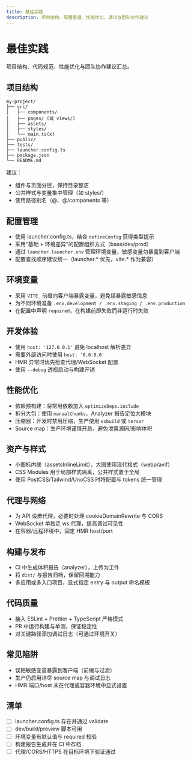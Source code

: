 ```yaml
---
title: 最佳实践
description: 项目结构、配置管理、性能优化、调试与团队协作建议
---
```


# 最佳实践

项目结构、代码规范、性能优化与团队协作建议汇总。

## 项目结构

```
my-project/
├── src/
│   ├── components/
│   ├── pages/ (或 views/)
│   ├── assets/
│   ├── styles/
│   └── main.ts(x)
├── public/
├── tests/
├── launcher.config.ts
├── package.json
└── README.md
```

建议：
- 组件与页面分层，保持目录整洁
- 公共样式与变量集中管理（如 styles/）
- 使用路径别名（@、@/components 等）

## 配置管理
- 使用 launcher.config.ts，结合 `defineConfig` 获得类型提示
- 采用“基础 + 环境差异”的配置组织方式（base/dev/prod）
- 通过 `launcher.launcher.env` 管理环境变量，敏感变量勿暴露到客户端
- 配置查找顺序建议统一（launcher.* 优先，vite.* 作为兼容）

## 环境变量
- 采用 `VITE_` 前缀向客户端暴露变量，避免误暴露敏感信息
- 为不同环境准备 `.env.development / .env.staging / .env.production`
- 在配置中声明 `required`，在构建前即失败而非运行时失败

## 开发体验
- 使用 `host: '127.0.0.1'` 避免 localhost 解析差异
- 需要外部访问时使用 `host: '0.0.0.0'`
- HMR 异常时优先检查代理/WebSocket 配置
- 使用 `--debug` 透视启动与构建开销

## 性能优化
- 依赖预构建：将常用依赖加入 `optimizeDeps.include`
- 拆分大包：使用 `manualChunks`、Analyzer 报告定位大模块
- 压缩器：开发时禁用压缩，生产使用 `esbuild` 或 `terser`
- Source map：生产环境谨慎开启，避免泄露源码/影响体积

## 资产与样式
- 小图标内联（assetsInlineLimit），大图使用现代格式（webp/avif）
- CSS Modules 用于局部样式隔离，公共样式置于全局
- 使用 PostCSS/Tailwind/UnoCSS 时将配置与 tokens 统一管理

## 代理与网络
- 为 API 设置代理，必要时处理 cookieDomainRewrite 与 CORS
- WebSocket 单独走 ws 代理，提高调试可见性
- 在容器/远程环境中，固定 HMR host/port

## 构建与发布
- CI 中生成体积报告（analyzer），上传为工件
- 将 `dist/` 与报告归档，保留回溯能力
- 多应用或多入口项目，显式指定 entry 与 output 命名模板

## 代码质量
- 接入 ESLint + Prettier + TypeScript 严格模式
- PR 中运行构建与单测，保证稳定性
- 对关键路径添加调试日志（可通过环境开关）

## 常见陷阱
- 误把敏感变量暴露到客户端（前缀与过滤）
- 生产仍启用详尽 source map 与调试日志
- HMR 端口/host 未在代理或容器环境中显式设置

## 清单
- [ ] launcher.config.ts 存在并通过 validate
- [ ] dev/build/preview 脚本可用
- [ ] 环境变量有默认值与 required 校验
- [ ] 构建报告生成并在 CI 中存档
- [ ] 代理/CORS/HTTPS 在目标环境下验证通过
